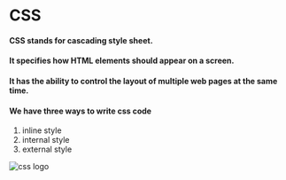 # CSS
#### CSS stands for **cascading style sheet**. 
#### It specifies how HTML elements should appear on a screen.

#### It has the ability to control the layout of multiple web pages at the same time.

#### We have three ways to write css code
1. inline style
2. internal style
3. external style 

![css logo](https://dyncode.co.za/wp-content/uploads/html-css.jpg)